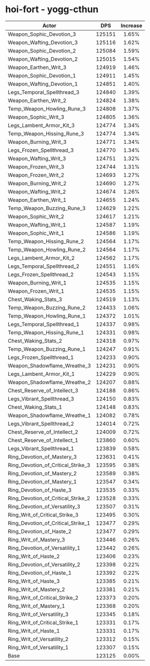 # hoi-fort - yogg-cthun
| Actor | DPS | Increase |
|---|:---:|:---:|
|Weapon_Sophic_Devotion_3|125151|1.65%|
|Weapon_Wafting_Devotion_3|125116|1.62%|
|Weapon_Sophic_Devotion_2|125084|1.59%|
|Weapon_Wafting_Devotion_2|125015|1.54%|
|Weapon_Earthen_Writ_3|124919|1.46%|
|Weapon_Sophic_Devotion_1|124911|1.45%|
|Weapon_Wafting_Devotion_1|124851|1.40%|
|Legs_Temporal_Spellthread_3|124840|1.39%|
|Weapon_Earthen_Writ_2|124824|1.38%|
|Temp_Weapon_Howling_Rune_3|124808|1.37%|
|Weapon_Sophic_Writ_3|124805|1.36%|
|Legs_Lambent_Armor_Kit_3|124774|1.34%|
|Temp_Weapon_Hissing_Rune_3|124774|1.34%|
|Weapon_Burning_Writ_3|124771|1.34%|
|Legs_Frozen_Spellthread_3|124770|1.34%|
|Weapon_Wafting_Writ_3|124751|1.32%|
|Weapon_Frozen_Writ_3|124744|1.31%|
|Weapon_Frozen_Writ_2|124693|1.27%|
|Weapon_Burning_Writ_2|124690|1.27%|
|Weapon_Wafting_Writ_2|124674|1.26%|
|Weapon_Earthen_Writ_1|124655|1.24%|
|Temp_Weapon_Buzzing_Rune_3|124629|1.22%|
|Weapon_Sophic_Writ_2|124617|1.21%|
|Weapon_Wafting_Writ_1|124587|1.19%|
|Weapon_Sophic_Writ_1|124586|1.19%|
|Temp_Weapon_Hissing_Rune_2|124564|1.17%|
|Temp_Weapon_Howling_Rune_2|124564|1.17%|
|Legs_Lambent_Armor_Kit_2|124562|1.17%|
|Legs_Temporal_Spellthread_2|124551|1.16%|
|Legs_Frozen_Spellthread_2|124543|1.15%|
|Weapon_Burning_Writ_1|124535|1.15%|
|Weapon_Frozen_Writ_1|124535|1.15%|
|Chest_Waking_Stats_3|124519|1.13%|
|Temp_Weapon_Buzzing_Rune_2|124433|1.06%|
|Temp_Weapon_Howling_Rune_1|124372|1.01%|
|Legs_Temporal_Spellthread_1|124337|0.98%|
|Temp_Weapon_Hissing_Rune_1|124331|0.98%|
|Chest_Waking_Stats_2|124318|0.97%|
|Temp_Weapon_Buzzing_Rune_1|124247|0.91%|
|Legs_Frozen_Spellthread_1|124233|0.90%|
|Weapon_Shadowflame_Wreathe_3|124231|0.90%|
|Legs_Lambent_Armor_Kit_1|124229|0.90%|
|Weapon_Shadowflame_Wreathe_2|124207|0.88%|
|Chest_Reserve_of_Intellect_3|124188|0.86%|
|Legs_Vibrant_Spellthread_3|124150|0.83%|
|Chest_Waking_Stats_1|124148|0.83%|
|Weapon_Shadowflame_Wreathe_1|124082|0.78%|
|Legs_Vibrant_Spellthread_2|124014|0.72%|
|Chest_Reserve_of_Intellect_2|124009|0.72%|
|Chest_Reserve_of_Intellect_1|123860|0.60%|
|Legs_Vibrant_Spellthread_1|123839|0.58%|
|Ring_Devotion_of_Mastery_3|123631|0.41%|
|Ring_Devotion_of_Critical_Strike_3|123595|0.38%|
|Ring_Devotion_of_Mastery_2|123589|0.38%|
|Ring_Devotion_of_Mastery_1|123547|0.34%|
|Ring_Devotion_of_Haste_3|123535|0.33%|
|Ring_Devotion_of_Critical_Strike_2|123528|0.33%|
|Ring_Devotion_of_Versatility_3|123507|0.31%|
|Ring_Writ_of_Critical_Strike_3|123495|0.30%|
|Ring_Devotion_of_Critical_Strike_1|123477|0.29%|
|Ring_Devotion_of_Haste_2|123477|0.29%|
|Ring_Writ_of_Mastery_3|123446|0.26%|
|Ring_Devotion_of_Versatility_1|123442|0.26%|
|Ring_Writ_of_Haste_2|123406|0.23%|
|Ring_Devotion_of_Versatility_2|123398|0.22%|
|Ring_Devotion_of_Haste_1|123392|0.22%|
|Ring_Writ_of_Haste_3|123385|0.21%|
|Ring_Writ_of_Mastery_2|123381|0.21%|
|Ring_Writ_of_Critical_Strike_2|123373|0.20%|
|Ring_Writ_of_Mastery_1|123368|0.20%|
|Ring_Writ_of_Versatility_3|123345|0.18%|
|Ring_Writ_of_Critical_Strike_1|123331|0.17%|
|Ring_Writ_of_Haste_1|123331|0.17%|
|Ring_Writ_of_Versatility_2|123312|0.15%|
|Ring_Writ_of_Versatility_1|123307|0.15%|
|Base|123125|0.00%|
